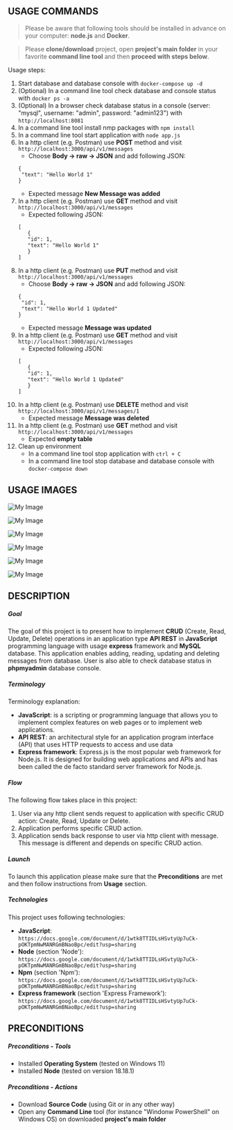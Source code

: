 USAGE COMMANDS
--------------

> Please be aware that following tools should be installed in advance on your computer: **node.js** and **Docker**. 

> Please **clone/download** project, open **project's main folder** in your favorite **command line tool** and then **proceed with steps below**. 

Usage steps:
1. Start database and database console with `docker-compose up -d`
1. (Optional) In a command line tool check database and console status with `docker ps -a`
1. (Optional) In a browser check database status in a console (server: "mysql", username: "admin", password: "admin123") with `http://localhost:8081`
1. In a command line tool install nmp packages with `npm install`
1. In a command line tool start application with `node app.js`
1. In a http client (e.g. Postman) use **POST** method and visit `http://localhost:3000/api/v1/messages`
   * Choose **Body -> raw -> JSON** and add following JSON:
   ```
   {
    "text": "Hello World 1"
   }
   ```
   * Expected message **New Message was added**
1. In a http client (e.g. Postman) use **GET** method and visit `http://localhost:3000/api/v1/messages`
   * Expected following JSON:
   ```
   [
      {
      "id": 1,
      "text": "Hello World 1"
      }
   ]
   ```
1. In a http client (e.g. Postman) use **PUT** method and visit `http://localhost:3000/api/v1/messages`
   * Choose **Body -> raw -> JSON** and add following JSON:
   ```
   {
    "id": 1,
    "text": "Hello World 1 Updated"
   }
   ```
   * Expected message **Message was updated**
1. In a http client (e.g. Postman) use **GET** method and visit `http://localhost:3000/api/v1/messages`
   * Expected following JSON:
   ```
   [
      {
      "id": 1,
      "text": "Hello World 1 Updated"
      }
   ]
   ```
1. In a http client (e.g. Postman) use **DELETE** method and visit `http://localhost:3000/api/v1/messages/1`
   * Expected message **Message was deleted**
1. In a http client (e.g. Postman) use **GET** method and visit `http://localhost:3000/api/v1/messages`
   * Expected **empty table**
1. Clean up environment 
     * In a command line tool stop application with `ctrl + C`
     * In a command line tool stop database and database console with `docker-compose down`


USAGE IMAGES
------------

![My Image](readme-images/image-01.png)

![My Image](readme-images/image-02.png)

![My Image](readme-images/image-03.png)

![My Image](readme-images/image-04.png)

![My Image](readme-images/image-05.png)

![My Image](readme-images/image-06.png)


DESCRIPTION
-----------

##### Goal
The goal of this project is to present how to implement **CRUD** (Create, Read, Update, Delete) operations in an application type **API REST** in **JavaScript** programming language with usage **express** framework and **MySQL** database. This application enables adding, reading, updating and deleting messages from database. User is also able to check database status in **phpmyadmin** database console.

##### Terminology
Terminology explanation:
* **JavaScript**: is a scripting or programming language that allows you to implement complex features on web pages or to implement web applications.
* **API REST**: an architectural style for an application program interface (API) that uses HTTP requests to access and use data
* **Express framework**: Express.js is the most popular web framework for Node.js. It is designed for building web applications and APIs and has been called the de facto standard server framework for Node.js.

##### Flow
The following flow takes place in this project:
1. User via any http client sends request to application with specific CRUD action: Create, Read, Update or Delete.
1. Application performs specific CRUD action.
1. Application sends back response to user via http client with message. This message is different and depends on specific CRUD action.

##### Launch
To launch this application please make sure that the **Preconditions** are met and then follow instructions from **Usage** section.

##### Technologies
This project uses following technologies:
* **JavaScript**: `https://docs.google.com/document/d/1wtk8TTIDLsHSvtyUp7uCk-pOKTpmNwMANRGmBNaoBpc/edit?usp=sharing`
* **Node** (section 'Node'): `https://docs.google.com/document/d/1wtk8TTIDLsHSvtyUp7uCk-pOKTpmNwMANRGmBNaoBpc/edit?usp=sharing`
* **Npm** (section 'Npm'): `https://docs.google.com/document/d/1wtk8TTIDLsHSvtyUp7uCk-pOKTpmNwMANRGmBNaoBpc/edit?usp=sharing`
* **Express framework** (section 'Express Framework'): `https://docs.google.com/document/d/1wtk8TTIDLsHSvtyUp7uCk-pOKTpmNwMANRGmBNaoBpc/edit?usp=sharing`


PRECONDITIONS
-------------

##### Preconditions - Tools
* Installed **Operating System** (tested on Windows 11)
* Installed **Node** (tested on version 18.18.1)

##### Preconditions - Actions
* Download **Source Code** (using Git or in any other way) 
* Open any **Command Line** tool (for instance "Windonw PowerShell" on Windows OS) on downloaded **project's main folder**